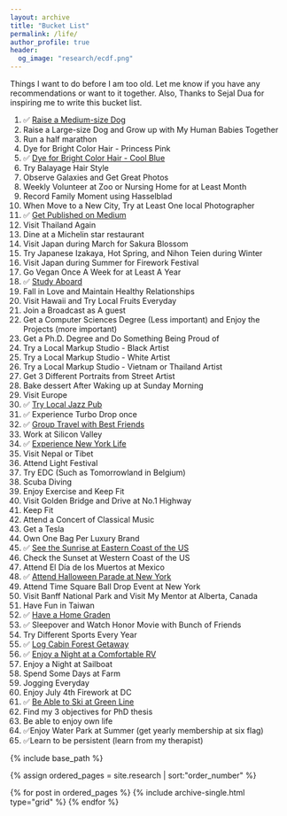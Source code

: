 ```yaml
---
layout: archive
title: "Bucket List"
permalink: /life/
author_profile: true
header:
  og_image: "research/ecdf.png"
---
```


Things I want to do before I am too old. Let me know if you have any recommendations or want to 
it together. Also, Thanks to Sejal Dua for inspiring me to write this bucket list.

1. ✅ [Raise a Medium-size Dog](https://drive.google.com/file/d/15dVCROMNh7xRlooGsmxJ_JF4DGwrfMcU/view?usp=sharing)
2. Raise a Large-size Dog and Grow up with My Human Babies Together
3. Run a half marathon
4. Dye for Bright Color Hair - Princess Pink
5. ✅ [Dye for Bright Color Hair - Cool Blue](https://drive.google.com/file/d/1wgUR36UG_Bi3rJCcvexH9GULRH-cuN0d/view?usp=sharing)
6. Try Balayage Hair Style
7. Observe Galaxies and Get Great Photos
8. Weekly Volunteer at Zoo or Nursing Home for at Least Month
9. Record Family Moment using Hasselblad
10. When Move to a New City, Try at Least One local Photographer
11. ✅ [Get Published on Medium](https://medium.com/@hetinghelen/covid-misleading-tweets-detection-b4f7413ad8d7)
12. Visit Thailand Again
13. Dine at a Michelin star restaurant
14. Visit Japan during March for Sakura Blossom
15. Try Japanese Izakaya, Hot Spring, and Nihon Teien during Winter
16. Visit Japan during Summer for Firework Festival
17. Go Vegan Once A Week for at Least A Year
18. ✅ [Study Aboard](https://drive.google.com/file/d/1aBeR12yLRDPZ7XHCefo4pgAD4ubnvyoy/view?usp=sharing)
19. Fall in Love and Maintain Healthy Relationships
20. Visit Hawaii and Try Local Fruits Everyday
21. Join a Broadcast as A guest 
22. Get a Computer Sciences Degree (Less important) and Enjoy the Projects (more important)
23. Get a Ph.D. Degree and Do Something Being Proud of
24. Try a Local Markup Studio - Black Artist
25. Try a Local Markup Studio - White Artist
26. Try a Local Markup Studio - Vietnam or Thailand Artist
27. Get 3 Different Portraits from Street Artist
28. Bake dessert After Waking up at Sunday Morning
29. Visit Europe
30. ✅ [Try  Local Jazz Pub](https://drive.google.com/file/d/1cC3_3cMuzZCTocpUJS4z0howTh5i-54k/view?usp=sharing)
31. ✅ Experience Turbo Drop once 
32. ✅ [Group Travel with Best Friends](https://drive.google.com/file/d/1l5-kc6SFlEgHqitGlxf80ok_WKDHITFQ/view?usp=sharing)
33. Work at Silicon Valley
34. ✅ [Experience New York Life](https://drive.google.com/file/d/1vsmxkOzkmwf8UDXcHq9D6LbhZqvzE3P0/view?usp=sharing)
35. Visit Nepal or Tibet
36. Attend Light Festival
37. Try EDC (Such as Tomorrowland in Belgium)
38. Scuba Diving 
39. Enjoy Exercise and Keep Fit
40. Visit Golden Bridge and Drive at No.1 Highway
41. Keep Fit
42. Attend a Concert of Classical Music
43. Get a Tesla
44. Own One Bag Per Luxury Brand
45. ✅ [See the Sunrise at Eastern Coast of the US](https://drive.google.com/file/d/1SI1DK9TwXzLcFaHi23eDpdtWgZke_azD/view?usp=sharing)
46. Check the Sunset at Western Coast of the US
47. Attend El Día de los Muertos at Mexico 
48. ✅ [Attend Halloween Parade at New York](https://drive.google.com/file/d/11ZBQfJXNHB1FIhw737f3oSXlXOzxzkyF/view?usp=sharing)
49. Attend Time Square Ball Drop Event at New York
50. Visit Banff National Park and Visit My Mentor at Alberta, Canada
51. Have Fun in Taiwan
52. ✅ [Have a Home Graden](https://drive.google.com/file/d/1dldtf_5UOZ7O066KcvL1gR_KedUpW43e/view?usp=sharing) 
53. ✅ Sleepover and Watch Honor Movie with Bunch of Friends
54. Try Different Sports Every Year
55. ✅ [Log Cabin Forest Getaway](https://drive.google.com/file/d/1nybNrvJOkp5yi2JS_y1-uAU9b4dQpSsJ/view?usp=sharing)
56. ✅ [Enjoy a Night at a Comfortable RV](https://drive.google.com/file/d/1u3wD9tIcmARL8g0RTAvLB4rXHT0UEirf/view?usp=sharing)
57. Enjoy a Night at Sailboat
58. Spend Some Days at Farm
59. Jogging Everyday
60. Enjoy July 4th Firework at DC
61. ✅ [Be Able to Ski at Green Line](https://drive.google.com/file/d/1ek0RYJ8ONctuN6f3ka90WS5d8A7vnNoL/view?usp=sharing)
62. Find my 3 objectives for PhD thesis
63. Be able to enjoy own life
64. ✅Enjoy Water Park at Summer (get yearly membership at six flag)
65. ✅Learn to be persistent (learn from my therapist)


<nbsp>

{% include base_path %}

{% assign ordered_pages = site.research | sort:"order_number" %}

{% for post in ordered_pages %}
  {% include archive-single.html type="grid" %}
{% endfor %}
